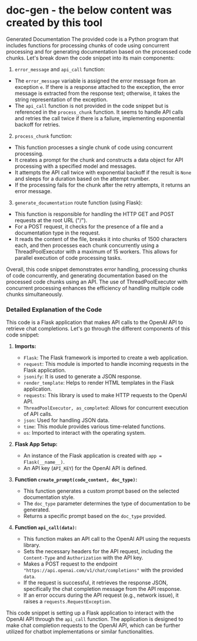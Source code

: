 # doc-gen - the below content was created by this tool

Generated Documentation
The provided code is a Python program that includes functions for processing chunks of code using concurrent processing and for generating documentation based on the processed code chunks. Let's break down the code snippet into its main components:

1. `error_message` and `api_call` function:
- The `error_message` variable is assigned the error message from an exception `e`. If there is a response attached to the exception, the error message is extracted from the response text; otherwise, it takes the string representation of the exception.
- The `api_call` function is not provided in the code snippet but is referenced in the `process_chunk` function. It seems to handle API calls and retries the call twice if there is a failure, implementing exponential backoff for retries.

2. `process_chunk` function:
- This function processes a single chunk of code using concurrent processing.
- It creates a prompt for the chunk and constructs a data object for API processing with a specified model and messages.
- It attempts the API call twice with exponential backoff if the result is `None` and sleeps for a duration based on the attempt number.
- If the processing fails for the chunk after the retry attempts, it returns an error message.

3. `generate_documentation` route function (using Flask):
- This function is responsible for handling the HTTP GET and POST requests at the root URL ("/").
- For a POST request, it checks for the presence of a file and a documentation type in the request.
- It reads the content of the file, breaks it into chunks of 1500 characters each, and then processes each chunk concurrently using a ThreadPoolExecutor with a maximum of 15 workers. This allows for parallel execution of code processing tasks.
  
Overall, this code snippet demonstrates error handling, processing chunks of code concurrently, and generating documentation based on the processed code chunks using an API. The use of ThreadPoolExecutor with concurrent processing enhances the efficiency of handling multiple code chunks simultaneously.

### Detailed Explanation of the Code

This code is a Flask application that makes API calls to the OpenAI API to retrieve chat completions. Let's go through the different components of this code snippet:

1. **Imports:**
   - `Flask`: The Flask framework is imported to create a web application.
   - `request`: This module is imported to handle incoming requests in the Flask application.
   - `jsonify`: It is used to generate a JSON response.
   - `render_template`: Helps to render HTML templates in the Flask application.
   - `requests`: This library is used to make HTTP requests to the OpenAI API.
   - `ThreadPoolExecutor, as_completed`: Allows for concurrent execution of API calls.
   - `json`: Used for handling JSON data.
   - `time`: This module provides various time-related functions.
   - `os`: Imported to interact with the operating system.

2. **Flask App Setup:**
   - An instance of the Flask application is created with `app = Flask(__name__)`.
   - An API key (`API_KEY`) for the OpenAI API is defined.

3. **Function `create_prompt(code_content, doc_type)`:**
   - This function generates a custom prompt based on the selected documentation style.
   - The `doc_type` parameter determines the type of documentation to be generated.
   - Returns a specific prompt based on the `doc_type` provided.

4. **Function `api_call(data)`:**
   - This function makes an API call to the OpenAI API using the requests library.
   - Sets the necessary headers for the API request, including the `Content-Type` and `Authorization` with the API key.
   - Makes a POST request to the endpoint `"https://api.openai.com/v1/chat/completions"` with the provided `data`.
   - If the request is successful, it retrieves the response JSON, specifically the chat completion message from the API response.
   - If an error occurs during the API request (e.g., network issue), it raises a `requests.RequestException`.
  
This code snippet is setting up a Flask application to interact with the OpenAI API through the `api_call` function. The application is designed to make chat completion requests to the OpenAI API, which can be further utilized for chatbot implementations or similar functionalities.
